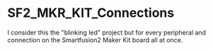 # SF2_MKR_KIT_Connections
I consider this the "blinking led" project but for every peripheral and connection on the Smartfusion2 Maker Kit board all at once.
